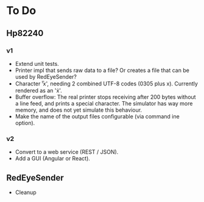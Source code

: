 # To Do
## Hp82240
### v1
* Extend unit tests.
* Printer impl that sends raw data to a file? Or creates a file that can be used by RedEyeSender?
* Character '̅x', needing 2 combined UTF-8 codes (0305 plus x). Currently rendered as an 'ẋ'.
* Buffer overflow: The real printer stops receiving after 200 bytes without a line feed, and prints a special character.
The simulator has way more memory, and does not yet simulate this behaviour.
* Make the name of the output files configurable (via command ine option).

### v2
* Convert to a web service (REST / JSON).
* Add a GUI (Angular or React).

## RedEyeSender
* Cleanup
